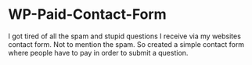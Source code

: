 # WP-Paid-Contact-Form
I got tired of all the spam and stupid questions I receive via my websites contact form. Not to mention the spam. So created a simple contact form where people have to pay in order to submit a question.
